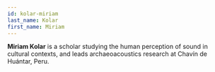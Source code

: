 ```yaml
---
id: kolar-miriam
last_name: Kolar
first_name: Miriam
---
```

**Miriam Kolar** is a scholar studying the human perception of sound in cultural contexts, and leads archaeoacoustics research at Chavín de Huántar, Peru.
